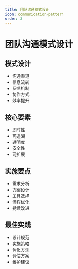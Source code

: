 ```yaml
---
title: 团队沟通模式设计
icon: communication-pattern
order: 2
---
```


# 团队沟通模式设计

## 模式设计
- 沟通渠道
- 信息流转
- 反馈机制
- 协作方式
- 效率提升

## 核心要素
- 即时性
- 可追溯
- 透明度
- 安全性
- 可扩展

## 实施要点
- 需求分析
- 方案设计
- 工具选择
- 流程优化
- 持续改进

## 最佳实践
- 设计规范
- 实施策略
- 优化方法
- 评估方案
- 维护建议

